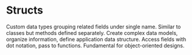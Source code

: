 # Structs

Custom data types grouping related fields under single name. Similar to classes but methods defined separately. Create complex data models, organize information, define application data structure. Access fields with dot notation, pass to functions. Fundamental for object-oriented designs.